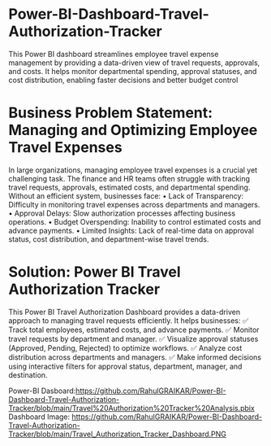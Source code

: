 # Power-BI-Dashboard-Travel-Authorization-Tracker
This Power BI dashboard streamlines employee travel expense management by providing a data-driven view of travel requests, approvals, and costs. It helps monitor departmental spending, approval statuses, and cost distribution, enabling faster decisions and better budget control

# Business Problem Statement: Managing and Optimizing Employee Travel Expenses
In large organizations, managing employee travel expenses is a crucial yet challenging task. The finance and HR teams often struggle with tracking travel requests, approvals, estimated costs, and departmental spending. Without an efficient system, businesses face:
•	Lack of Transparency: Difficulty in monitoring travel expenses across departments and managers.
•	Approval Delays: Slow authorization processes affecting business operations.
•	Budget Overspending: Inability to control estimated costs and advance payments.
•	Limited Insights: Lack of real-time data on approval status, cost distribution, and department-wise travel trends.

# Solution: Power BI Travel Authorization Tracker
This Power BI Travel Authorization Dashboard provides a data-driven approach to managing travel requests efficiently. It helps businesses:
✅ Track total employees, estimated costs, and advance payments.
✅ Monitor travel requests by department and manager.
✅ Visualize approval statuses (Approved, Pending, Rejected) to optimize workflows.
✅ Analyze cost distribution across departments and managers.
✅ Make informed decisions using interactive filters for approval status, department, manager, and destination.


Power-BI Dasboard:https://github.com/RahulGRAIKAR/Power-BI-Dashboard-Travel-Authorization-Tracker/blob/main/Travel%20Authorization%20Tracker%20Analysis.pbix
Dashboard Image: https://github.com/RahulGRAIKAR/Power-BI-Dashboard-Travel-Authorization-Tracker/blob/main/Travel_Authorization_Tracker_Dashboard.PNG
